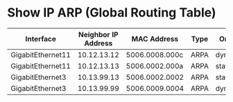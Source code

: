 
# Show IP ARP (Global Routing Table)
| Interface | Neighbor IP Address | MAC Address | Type | Origin | Age | Protocol |
| --------- | ------------------- | ----------- | ---- | ------ | --- | -------- |
| GigabitEthernet11 | 10.12.13.12 | 5006.0008.000c | ARPA | dynamic | 103 | Internet |
| GigabitEthernet11 | 10.12.13.13 | 5006.0002.000a | ARPA | static | - | Internet |
| GigabitEthernet3 | 10.13.99.13 | 5006.0002.0002 | ARPA | static | - | Internet |
| GigabitEthernet3 | 10.13.99.99 | 5006.0009.0004 | ARPA | dynamic | 72 | Internet |